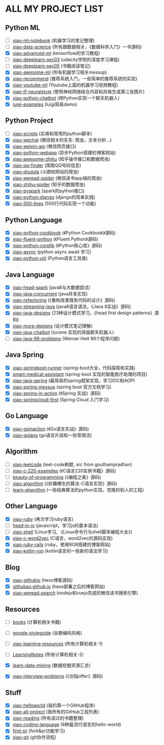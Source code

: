 # ALL MY PROJECT LIST

## Python ML

- [ ] [xiao-ml-notebook](https://github.com/githubao/xiao-ml-notebook)  (机器学习的笔记整理)
- [ ] [xiao-data-science](https://github.com/githubao/xiao-data-science)  (所有跟数据相关，《数据科学入门》一书源码)
- [x] [xiao-advanced-ml](https://github.com/githubao/xiao-advanced-ml)  (tensorflow的学习教程)
- [ ] [xiao-deeplearn-sec03](https://github.com/githubao/xiao-deeplearn-sec03) (udacity学院的深度学习课程)
- [ ] [xiao-deeplearn-sec05](https://github.com/githubao/xiao-deeplearn-sec05) (<deepleariningbook>书籍阅读笔记)
- [x] [xiao-awesome-ml](https://github.com/githubao/xiao-awesome-ml)  (所有机器学习相关messup)
- [x] [xiao-recommend](https://github.com/githubao/xiao-recommend)  (推荐系统入门，一些简单的推荐系统的实现)
- [x] [xiao-youtube-ml](https://github.com/githubao/xiao-youtube-ml)  (Youtube上面的机器学习视频教程)
- [x] [xiao-tf-neuralstyle](https://github.com/githubao/xiao-tf-neuralstyle)  (使用神经网络结合内容和风格生成第三张图片)
- [x] [xiao-python-chatbot](https://github.com/githubao/xiao-python-chatbot)  (用Python实现一个聊天机器人)
- [x] [luigi-examples](https://github.com/githubao/luigi-examples)  (luigi简易demo)

## Python Project

- [ ] [xiao-scripts](https://github.com/githubao/xiao-scripts) (实用和常用的python脚本)
- [x] [xiao-wechat](https://github.com/githubao/xiao-wechat)  (微信相关的东东: 爬虫，文本分析...)
- [x] [xiao-weixin-api](https://github.com/githubao/xiao-weixin-api)  (微信网页接口)
- [x] [xiao-python-webapp](https://github.com/githubao/xiao-python-webapp)  (异步Python搭建的博客网站)
- [x] [xiao-awesome-zhihu](https://github.com/githubao/xiao-awesome-zhihu)  (知乎操作接口和数据爬虫)
- [x] [xiao-qq-finder](https://github.com/githubao/xiao-qq-finder)  (爬取QQ号码信息)
- [x] [xiao-doutula](https://github.com/githubao/xiao-doutula)  (斗图啦网站的爬虫)
- [x] [xiao-weread-spider](https://github.com/githubao/xiao-weread-spider)  (微信读书app端的爬虫)
- [x] [xiao-zhihu-spider](https://github.com/githubao/xiao-zhihu-spider)  (知乎的数据爬虫)
- [x] [xiao-pyspark](https://github.com/githubao/xiao-pyspark)  (spark的python接口)
- [x] [xiao-python-django](https://github.com/githubao/xiao-python-django)  (django的简单实践)
- [x] [xiao-500-lines](https://github.com/githubao/xiao-500-lines)  (500行代码实现一个功能)

## Python Language

- [x] [xiao-python-cookbook](https://github.com/githubao/xiao-python-cookbook)  (《Python Cookbook》源码)
- [x] [xiao-fluent-python](https://github.com/githubao/xiao-fluent-python)  (《Fluent Python》源码)
- [x] [xiao-python-corelib](https://github.com/githubao/xiao-python-corelib)  (《Python核心库》源码)
- [x] [xiao-async](https://github.com/githubao/xiao-async)  (python async await 学习)
- [x] [xiao-python-util](https://github.com/githubao/xiao-python-util)  (Python语言工具类)

## Java Language

- [x] [xiao-head-spark](https://github.com/githubao/xiao-head-spark)  (java8与大数据尝试)
- [x] [xiao-java-concurrent](https://github.com/githubao/xiao-java-concurrent)  (java并发实现)
- [x] [xiao-refactoring](https://github.com/githubao/xiao-refactoring)  (《重构改善既有代码的设计》源码)
- [x] [xiao-streaming-java](https://github.com/githubao/xiao-streaming-java)  (java8语言语法，《Java 8实战》源码)
- [x] [xiao-java-designs](https://github.com/githubao/xiao-java-designs)  (23种设计模式学习，《head first design patterns》源码)
- [x] [xiao-more-designs](https://github.com/githubao/xiao-more-designs)  (设计模式笔记理解)
- [x] [xiao-java-chatbot](https://github.com/githubao/xiao-java-chatbot)  (lucene 实现的简版聊天机器人)
- [ ] [xiao-java-99-problems](https://github.com/githubao/xiao-java-99-problems)  (Werner Hett 99个程序问题)

## Java Spring

- [x] [xiao-springboot-runner](https://github.com/githubao/xiao-springboot-runner)  (spring-boot大全，代码探索和实践)
- [x] [smart-medical-assistant](https://github.com/githubao/smart-medical-assistant)  (spring-boot 实现的智能医疗助理的项目)
- [x] [xiao-java-spring](https://github.com/githubao/xiao-java-spring)  (最简易的spring框架实现，学习IOC和AOP)
- [x] [xiao-spring-messup](https://github.com/githubao/xiao-spring-messup)  (spring boot 官方文档学习)
- [x] [xiao-spring-in-action](https://github.com/githubao/xiao-spring-in-action)  (《Spring 实战》源码)
- [x] [xiao-springcloud-first](https://github.com/githubao/xiao-springcloud-first)  (Spring Cloud 入门学习)

## Go Language

- [x] [xiao-goinaction](https://github.com/githubao/xiao-goinaction)  (《Go语言实战》源码)
- [x] [xiao-golang](https://github.com/githubao/xiao-golang)  (go语言片段和一些常用法)

## Algorithm

- [ ] [xiao-leetcode](https://github.com/githubao/xiao-leetcode)  (leet-code刷题, src from gouthampradhan)
- [ ] [xiao-c-220-examples](https://github.com/githubao/xiao-c-220-examples)  (《C语言220实例书籍》源码)
- [ ] [beauty-of-programming](https://github.com/githubao/beauty-of-programming)  (《编程之美》源码)
- [ ] [xiao-algorithm](https://github.com/githubao/xiao-algorithm)  (《妙趣横生的算法-C语言实现》源码)
- [ ] [learn-algorithm](https://github.com/githubao/learn-algorithm)  (一些经典算法的python实现，克隆的别人的工程)

## Other Language

- [x] [xiao-ruby](https://github.com/githubao/xiao-ruby)  (再次学习ruby语言)
- [ ] [head-in-js](https://github.com/githubao/head-in-js)  (javascript，学习js的基本语法)
- [ ] [xiao-shell](https://github.com/githubao/xiao-shell)  (Linux学习, 《Linux命令行与shell脚本编程大全》)
- [x] [xiao-c-word2vec](https://github.com/githubao/xiao-c-word2vec)  (C语言，word2vec的源码实现)
- [x] [xiao-ruby-rails](https://github.com/githubao/xiao-ruby-rails)  (ruby，使用ROR搭建的博客网站)
- [x] [xiao-kotlin-run](https://github.com/githubao/xiao-kotlin-run)  (kotlin语言的一些新的语法学习)

## Blog

- [x] [xiao-githubio](https://github.com/githubao/xiao-githubio)  (hexo博客源码)
- [x] [githubao.github.io](https://github.com/githubao/githubao.github.io)  (hexo部署之后的博客网站)
- [x] [xiao-weread-search](https://github.com/githubao/xiao-weread-search)  (nodejs和vuejs完成的微信读书搜索引擎)

## Resources
- [ ] [books](https://github.com/githubao/books)  (计算机相关书籍)
- [ ] [google-styleguide](https://github.com/githubao/google-styleguide)  (谷歌编码风格)
- [ ] [xiao-learning-resources](https://github.com/githubao/xiao-learning-resources)  (所有计算机相关-1)
- [ ] [LearningNotes](https://github.com/githubao/LearningNotes)  (所有计算机相关-2)
- [x] [learn-data-mining](https://github.com/githubao/learn-data-mining)  (数据挖掘资源汇总)
- [x] [xiao-interview-problems](https://github.com/githubao/xiao-interview-problems)  (《剑指offer》源码)


## Stuff

- [x] [xiao-helloworld](https://github.com/githubao/xiao-helloworld)  (我的第一个GitHub程序)
- [x] [xiao-all-project](https://github.com/githubao/xiao-all-project)  (我所有的GitHub工程列表)
- [x] [xiao-reading](https://github.com/githubao/xiao-reading)  (所有读过的书籍整理)
- [x] [xiao-coding-language](https://github.com/githubao/xiao-coding-language)  (8种最流行语言的hello-world)
- [x] [first-pr](https://github.com/githubao/first-pr)  (fork&pr功能学习)
- [x] [xiao-git](https://github.com/githubao/xiao-git)  (git协作流程)
